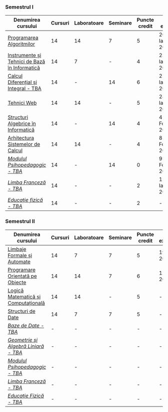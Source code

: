 ### Semestrul I

| **Denumirea cursului** | **Cursuri** | **Laboratoare** | **Seminare** | **Puncte credit** | **Dată examen** |
|-------------------------|-------------|------------------|--------------|-------------------|-----------------|
| [Programarea Algoritmilor](./Semestrul%20I/Programarea%20Algoritmilor/) | 14 | 14 | 7 | 5 | 20 Ianuarie 2025 |
| [Instrumente și Tehnici de Bază în Informatică](./Semestrul%20I/Instrumente%20și%20Tehnici%20de%20Bază%20în%20Informatică/) | 14 | 7 | - | 4 | 23 Ianuarie 2025 |
| [Calcul Diferențial și Integral - TBA]() | 14 | - | 14 | 6 | 25 Ianuarie 2025 |
| [Tehnici Web](./Semestrul%20I/Tehnici%20Web/) | 14 | 14 | - | 5 | 28 Ianuarie 2025 |
| [Structuri Algebrice în Informatică](./Semestrul%20I/Structuri%20Algebrice%20în%20Informatică/) | 14 | - | 14 | 4 | 4 Februarie 2025 |
| [Arhitectura Sistemelor de Calcul](./Semestrul%20I/Arhitectura%20Sistemelor%20de%20Calcul/) | 14 | 14 | - | 4 | 8 Februarie 2025 |
| *[Modulul Psihopedagogic - TBA]()* | 14 | - | 14 | 0 | 9 Februarie 2025 |
| *[Limba Franceză - TBA]()* | 14 | - | - | 2 | 12 Ianuarie 2025 |
| *[Educație fizică - TBA]()* | 14 | - | - | 2 | - |

### Semestrul II

| **Denumirea cursului** | **Cursuri** | **Laboratoare** | **Seminare** | **Puncte credit** | **Dată examen** |
|-------------------------|-------------|------------------|--------------|-------------------|-----------------|
| [Limbaje Formale și Automate](./Semestrul%20II/Limbaje%20Formale%20și%20Automate/) | 14 | 7 | 7 | 5 | 19 Iunie 2025 |
| [Programare Orientată pe Obiecte](./Semestrul%20II/Programare%20Orientata%20pe%20Obiecte/) | 14 | 14 | 7 | 6 | 12 Iunie 2025 |
| [Logică Matematică și Computațională](./Semestrul%20II/Logică%20Matematică%20și%20Computațională/) | 14 | 14 | - | 5 | - |
| [Structuri de Date](./Semestrul%20II/Structuri%20de%20Date/)| 14 | 7 | 7 | 5 | - |
| *[Baze de Date - TBA]()* | - | - | - | - | - |
| *[Geometrie și Algebră Liniară - TBA]()* | - | - | - | - | - |
| *[Modulul Psihopedagogic - TBA]()* | - | - | - | - | - |
| *[Limba Franceză - TBA]()* | - | - | - | - | - |
| *[Educație Fizică - TBA]()* | - | - | - | - | - |
